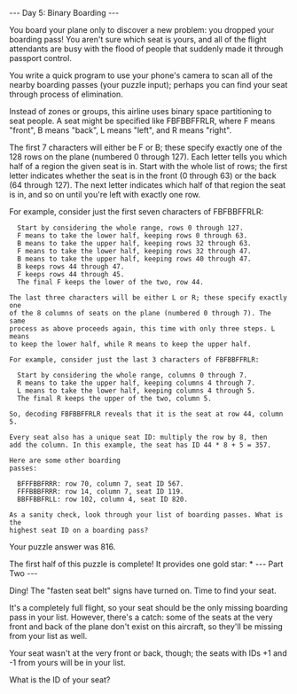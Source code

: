 --- Day 5: Binary Boarding ---

You board your plane only to discover a new problem: you dropped your boarding
pass! You aren't sure which seat is yours, and all of the flight attendants are
busy with the flood of people that suddenly made it through passport control.

You write a quick program to use your phone's camera to scan all of the nearby
boarding passes (your puzzle input); perhaps you can find your seat through
process of elimination.

Instead of zones or groups, this airline uses binary space partitioning to seat
people. A seat might be specified like FBFBBFFRLR, where F means "front", B
means "back", L means "left", and R means "right".

The first 7 characters will either be F or B; these specify exactly one of the
128 rows on the plane (numbered 0 through 127). Each letter tells you which
half of a region the given seat is in. Start with the whole list of rows; the
first letter indicates whether the seat is in the front (0 through 63) or the
back (64 through 127). The next letter indicates which half of that region the
seat is in, and so on until you're left with exactly one row.

  For example, consider just the first seven characters of FBFBBFFRLR:

      Start by considering the whole range, rows 0 through 127.
      F means to take the lower half, keeping rows 0 through 63.
      B means to take the upper half, keeping rows 32 through 63.
      F means to take the lower half, keeping rows 32 through 47.
      B means to take the upper half, keeping rows 40 through 47.
      B keeps rows 44 through 47.
      F keeps rows 44 through 45.
      The final F keeps the lower of the two, row 44.

    The last three characters will be either L or R; these specify exactly one
    of the 8 columns of seats on the plane (numbered 0 through 7). The same
    process as above proceeds again, this time with only three steps. L means
    to keep the lower half, while R means to keep the upper half.

    For example, consider just the last 3 characters of FBFBBFFRLR:

      Start by considering the whole range, columns 0 through 7.
      R means to take the upper half, keeping columns 4 through 7.
      L means to take the lower half, keeping columns 4 through 5.
      The final R keeps the upper of the two, column 5.

    So, decoding FBFBBFFRLR reveals that it is the seat at row 44, column 5.

    Every seat also has a unique seat ID: multiply the row by 8, then
    add the column. In this example, the seat has ID 44 * 8 + 5 = 357.

    Here are some other boarding
    passes:

      BFFFBBFRRR: row 70, column 7, seat ID 567.
      FFFBBBFRRR: row 14, column 7, seat ID 119.
      BBFFBBFRLL: row 102, column 4, seat ID 820.

    As a sanity check, look through your list of boarding passes. What is the
    highest seat ID on a boarding pass?

Your puzzle answer was 816.

The first half of this puzzle is complete! It provides one gold star: *
--- Part Two ---

Ding! The "fasten seat belt" signs have turned on. Time to find your seat.

It's a completely full flight, so your seat should be the only missing boarding
pass in your list. However, there's a catch: some of the seats at the very
front and back of the plane don't exist on this aircraft, so they'll be missing
from your list as well.

Your seat wasn't at the very front or back, though; the seats with IDs +1 and
-1 from yours will be in your list.

What is the ID of your seat?

